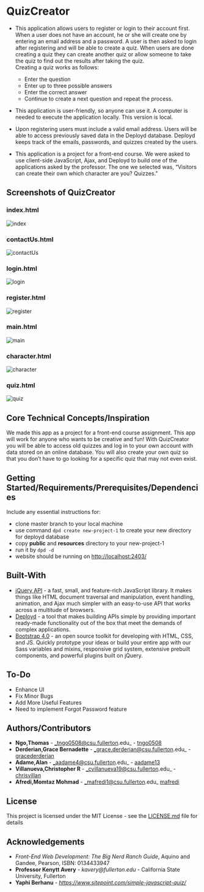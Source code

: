 # QuizCreator

-   This application allows users to register or login to their account first. When a user does not have an account, he or she will create one by entering an email address and a password. A user is then asked to login after registering and will be able to create a quiz. When users are done creating a quiz they can create another quiz or allow someone to take the quiz to find out the results after taking the quiz. </br>
    Creating a quiz works as follows:

    -   Enter the question
    -   Enter up to three possible answers
    -   Enter the correct answer
    -   Continue to create a next question and repeat the process.

-   This application is user-friendly, so anyone can use it. A computer is needed to execute the application locally. This version is local.

-   Upon registering users must include a valid email address. Users will be able to access previously saved data in the Deployd database. Deployd keeps track of the emails, passwords, and quizzes created by the users.

-   This application is a project for a front-end course. We were asked to use client-side JavaScript, Ajax, and Deployd to build one of the applications asked by the professor. The one we selected was, “Visitors can create their own which character are you? Quizzes.”

## Screenshots of QuizCreator

### index.html

![index](screenshots/index.png)

### contactUs.html

![contactUs](screenshots/contactUs.png)

### login.html

![login](screenshots/login.png)

### register.html

![register](screenshots/register.png)

### main.html

![main](screenshots/main.png)

### character.html

![character](screenshots/character.png)

### quiz.html

![quiz](screenshots/quiz.png)

## Core Technical Concepts/Inspiration

We made this app as a project for a front-end course assignment.
This app will work for anyone who wants to be creative and fun!
With QuizCreator you will be able to access old quizzes and log in to your own account with data stored on an online database. You will also create your own quiz so that you don’t have to go looking for a specific quiz that may not even exist.

## Getting Started/Requirements/Prerequisites/Dependencies

Include any essential instructions for:

-   clone master branch to your local machine
-   use command `dpd create new-project-1` to create your new directory for deployd database
-   copy **public** and **resources** directory to your new-project-1
-   run it by `dpd -d`
-   website should be running on <http://localhost:2403/>

## Built-With

-   [jQuery API](https://api.jquery.com/) - a fast, small, and feature-rich JavaScript library. It makes things like HTML document traversal and manipulation, event handling, animation, and Ajax much simpler with an easy-to-use API that works across a multitude of browsers.
-   [Deployd](http://docs.deployd.com/docs/getting-started/what-is-deployd.html) - a tool that makes building APIs simple by providing important ready-made functionality out of the box that meet the demands of complex applications.
-   [Bootstrap 4.0](https://getbootstrap.com/docs/4.0/getting-started/introduction/) - an open source toolkit for developing with HTML, CSS, and JS. Quickly prototype your ideas or build your entire app with our Sass variables and mixins, responsive grid system, extensive prebuilt components, and powerful plugins built on jQuery.

## To-Do

-   Enhance UI
-   Fix Minor Bugs
-   Add More Useful Features
-   Need to implement Forgot Password feature

## Authors/Contributors

-   **Ngo,Thomas** - _tngo0508@csu.fullerton.edu_ - [tngo0508](https://github.com/tngo0508)
-   **Derderian,Grace Bernadette** - _grace.derderian@csu.fullerton.edu_ - [gracederderian](https://github.com/gracederderian)
-   **Adame,Alan** - _aadame4@csu.fullerton.edu_ - [aadame13](https://github.com/aadame13)
-   **Villanueva,Christopher R** - _cvillanueva19@csu.fullerton.edu_ - [chrisvillan](https://github.com/chrisvillan)
-   **Afredi,Momtaz Mohmad** - _mafredi1@csu.fullerton.edu_ [mafredi](https://github.com/mafredi) 

## License

This project is licensed under the MIT License - see the [LICENSE.md](LICENSE.md) file for details

## Acknowledgements

-   _Front-End Web Development: The Big Nerd Ranch Guide_, Aquino and Gandee, Pearson, ISBN: 0134433947
-   **Professor Kenytt Avery** - _kavery@fullerton.edu_ - California State University, Fullerton
-   **Yaphi Berhanu** - _<https://www.sitepoint.com/simple-javascript-quiz/>_
